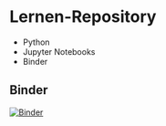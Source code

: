 # Lernen-Repository 
* Python 
* Jupyter Notebooks
* Binder 

## Binder 
[![Binder](https://mybinder.org/badge_logo.svg)](https://mybinder.org/v2/gh/birrei/lernen/HEAD)
